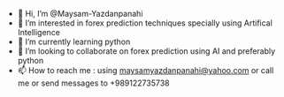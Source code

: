 - 👋 Hi, I’m @Maysam-Yazdanpanahi
- 👀 I’m interested in forex prediction techniques specially using Artifical Intelligence
- 🌱 I’m currently learning python
- 💞️ I’m looking to collaborate on forex prediction using AI and preferably python
- 📫 How to reach me : using maysamyazdanpanahi@yahoo.com or call me or send messages to +989122735738

<!---
Maysam-Yazdanpanahi/Maysam-Yazdanpanahi is a ✨ special ✨ repository because its `README.md` (this file) appears on your GitHub profile.
You can click the Preview link to take a look at your changes.
--->
